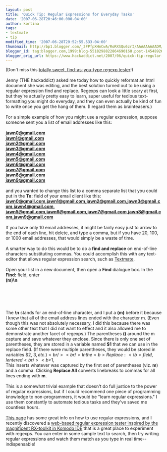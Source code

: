 ```yaml
---
layout: post
title: 'Quick Tip: Regular Expressions for Everyday Tasks'
date: '2007-06-28T20:46:00.000-04:00'
author: kortina
tags:
- textmate
- tip
modified_time: '2007-06-28T20:52:55.533-04:00'
thumbnail: http://bp1.blogger.com/_3FPfpXHnCwA/RoRXSQu6zrI/AAAAAAAAADM/uDkF-vqaT0E/s72-c/Picture+4.png
blogger_id: tag:blogger.com,1999:blog-5518298822864690168.post-1454892619477690610
blogger_orig_url: https://www.hackaddict.net/2007/06/quick-tip-regular-expressions-for.html
---
```


(Don't miss this <a href="http://www.cuneytyilmaz.com/prog/jrx/" title="JRX: real-time JavaScript RegExp evaluator - cuneytyilmaz.com">totally sweet, find-as-you-type regexp tester</a>!)<br/><br/>Jenny (THE hackaddict) asked me today how to quickly reformat an html document she was editing, and the best solution turned out to be using a regular expression find and replace.  Regexps can look a little scary at first, but they're actually pretty easy to learn, super useful for tedious text-formatting you might do everyday, and they can even actually be kind of fun to write once you get the hang of them.  (I regard them as brainteasers.)<br/><br/>For a simple example of how you might use a regular expression, suppose someone sent you a list of email addresses like this:<br/><b><br/>jawn0@gmail.com<br/>jawn1@gmail.com<br/>jawn2@gmail.com<br/>jawn3@gmail.com<br/>jawn4@gmail.com<br/>jawn5@gmail.com<br/>jawn6@gmail.com<br/>jawn7@gmail.com<br/>jawn8@gmail.com<br/>jawn9@gmail.com<br/></b><br/>and you wanted to change this list to a comma separate list that you could put in the <b>To:</b> field of your email client like this:<br/><b>jawn0@gmail.com,jawn1@gmail.com,jawn2@gmail.com,jawn3@gmail.com,jawn4@gmail.com, jawn5@gmail.com,jawn6@gmail.com,jawn7@gmail.com,jawn8@gmail.com,jawn9@gmail.com</b><br/><br/>If you have only 10 email addresses, it might be fairly easy just to arrow to the end of each line, hit delete, and type a comma, but if you have 20, 100, or 1000 email addresses, that would simply be a waste of time.<br/><br/>A smarter way to do this would be to do a <b>find and replace</b> on end-of-line characters substituting commas.  You could accomplish this with any text-editor that allows regular expression search, such as <a href="http://macromates.com/" title="TextMate — The Missing Editor for Mac OS X">Textmate</a>.  <br/><br/>Open your list in a new document, then open a <b>Find</b> dialogue box.  In the <b>Find:</b> field, enter <br/><b>(m)\n</b><br/><br/><img alt="" border="0" id="BLOGGER_PHOTO_ID_5081282250821783218" src="{{ site.url }}/assets/images/2007-06-28-image-0000.png" style="display:block; margin:0px auto 10px; text-align:center; "/><br/><img alt="" border="0" id="BLOGGER_PHOTO_ID_5081282036073418402" src="{{ site.url }}/assets/images/2007-06-28-image-0001.png" style="display:block; margin:0px auto 10px; text-align:center; "/><br/><br/>The <b>\n</b> stands for an end-of-line character, and I put a <b>(m)</b> before it because I knew that all of the email address lines ended with the character m.  (Even though this was not absolutely necessary, I did this because there was some other text that I did not want to effect and it also allowed me to demonstrate another facet of regexps.)  The parentheses <b>()</b> around the m capture and save whatever they enclose.  Since there is only one set of parentheses, they are stored in a variable named <b>$1</b> that we can use in the replace field.  (If there were multiple parentheses, they would be stored in variables $2, $3, etc.)<br/><br/>In the <b>Replace:</b> field, I entered <br/><b>$1,</b><br/>This inserts whatever was captured by the first set of parentheses (viz. <b>m</b>) and a comma.  Clicking <b>Replace All</b> converts linebreaks to commas for all lines ending with <b>m</b>.<br/><br/>This is a somewhat trivial example that doesn't do full justice to the power of regular expressions, but if I could recommend one piece of programming knowledge to non-programmers, it would be "learn regular expressions."  I use them constantly to automate tedious tasks and they've saved me countless hours.<br/><br/><a href="http://www.regular-expressions.info/javascriptexample.html" title="JavaScript RegExp Example: Regular Expression Tester">This page</a> has some great info on how to use regular expressions, and I recently discovered a <a href="http://www.cuneytyilmaz.com/prog/jrx/" title="JRX: real-time JavaScript RegExp evaluator - cuneytyilmaz.com">web-based regular expression tester inspired by the magnificent RX-toolkit in Komodo IDE</a> that is a great place to experiment with regexps.  You can enter in some sample text to search, then try writing regular expressions and watch them match as you type in real time--indispensable!